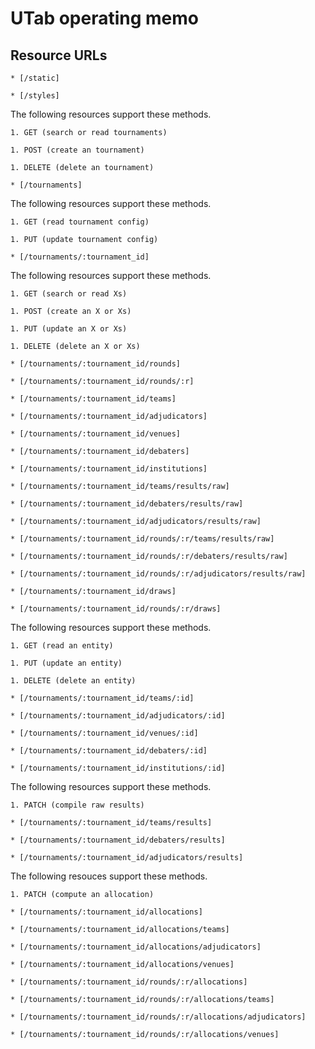 # UTab operating memo

## Resource URLs

    * [/static]

    * [/styles]

The following resources support these methods.

    1. GET (search or read tournaments)

    1. POST (create an tournament)

    1. DELETE (delete an tournament)

    * [/tournaments]

The following resources support these methods.

    1. GET (read tournament config)

    1. PUT (update tournament config)

    * [/tournaments/:tournament_id]

The following resources support these methods.

    1. GET (search or read Xs)

    1. POST (create an X or Xs)

    1. PUT (update an X or Xs)

    1. DELETE (delete an X or Xs)

    * [/tournaments/:tournament_id/rounds]

    * [/tournaments/:tournament_id/rounds/:r]

    * [/tournaments/:tournament_id/teams]

    * [/tournaments/:tournament_id/adjudicators]

    * [/tournaments/:tournament_id/venues]

    * [/tournaments/:tournament_id/debaters]

    * [/tournaments/:tournament_id/institutions]

    * [/tournaments/:tournament_id/teams/results/raw]

    * [/tournaments/:tournament_id/debaters/results/raw]

    * [/tournaments/:tournament_id/adjudicators/results/raw]

    * [/tournaments/:tournament_id/rounds/:r/teams/results/raw]

    * [/tournaments/:tournament_id/rounds/:r/debaters/results/raw]

    * [/tournaments/:tournament_id/rounds/:r/adjudicators/results/raw]

    * [/tournaments/:tournament_id/draws]

    * [/tournaments/:tournament_id/rounds/:r/draws]


The following resources support these methods.

    1. GET (read an entity)

    1. PUT (update an entity)

    1. DELETE (delete an entity)

    * [/tournaments/:tournament_id/teams/:id]

    * [/tournaments/:tournament_id/adjudicators/:id]

    * [/tournaments/:tournament_id/venues/:id]

    * [/tournaments/:tournament_id/debaters/:id]

    * [/tournaments/:tournament_id/institutions/:id]


The following resources support these methods.

    1. PATCH (compile raw results)

    * [/tournaments/:tournament_id/teams/results]

    * [/tournaments/:tournament_id/debaters/results]

    * [/tournaments/:tournament_id/adjudicators/results]


The following resouces support these methods.

    1. PATCH (compute an allocation)

    * [/tournaments/:tournament_id/allocations]

    * [/tournaments/:tournament_id/allocations/teams]

    * [/tournaments/:tournament_id/allocations/adjudicators]

    * [/tournaments/:tournament_id/allocations/venues]

    * [/tournaments/:tournament_id/rounds/:r/allocations]

    * [/tournaments/:tournament_id/rounds/:r/allocations/teams]

    * [/tournaments/:tournament_id/rounds/:r/allocations/adjudicators]

    * [/tournaments/:tournament_id/rounds/:r/allocations/venues]
